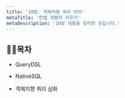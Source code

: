 ```yaml
---
title: '10장. 객체지향 쿼리 언어'
metaTitle: '만렙 개발자 키우기'
metaDescription: '10장 내용을 정리한 곳입니다.'
---
```


## 🤸‍♂️목차

- QueryDSL

* NativeSQL

- 객체지향 쿼리 심화
